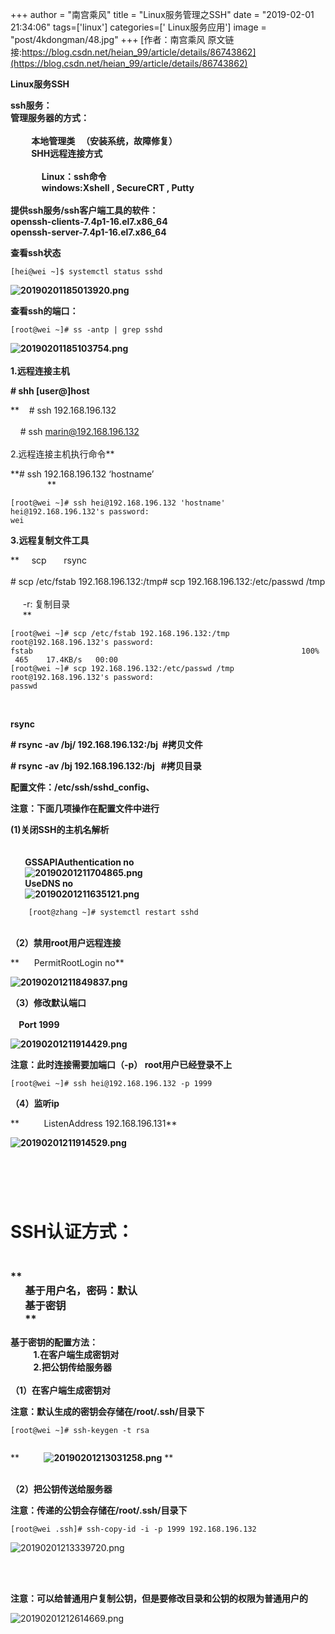 +++
author = "南宫乘风"
title = "Linux服务管理之SSH"
date = "2019-02-01 21:34:06"
tags=['linux']
categories=[' Linux服务应用']
image = "post/4kdongman/48.jpg"
+++
[作者：南宫乘风   原文链接:https://blog.csdn.net/heian_99/article/details/86743862](https://blog.csdn.net/heian_99/article/details/86743862)

**Linux服务SSH**

**ssh服务：<br> 管理服务器的方式：<br>           <br>           本地管理类   （安装系统，故障修复）<br>           SHH远程连接方式<br>                <br>                Linux：ssh命令<br>                windows:Xshell , SecureCRT , Putty<br>                <br> 提供ssh服务/ssh客户端工具的软件：<br> openssh-clients-7.4p1-16.el7.x86_64<br> openssh-server-7.4p1-16.el7.x86_64**

**查看ssh状态**

```
[hei@wei ~]$ systemctl status sshd
```

**![20190201185013920.png](https://img-blog.csdnimg.cn/20190201185013920.png)**

**查看ssh的端口：**

```
[root@wei ~]# ss -antp | grep sshd
```

**![20190201185103754.png](https://img-blog.csdnimg.cn/20190201185103754.png)<br>                <br> 1.远程连接主机**

**# shh [user@]host**

**    # ssh 192.168.196.132<br>     <br>     # ssh marin@192.168.196.132<br>     <br> 2.远程连接主机执行命令**

**# ssh 192.168.196.132 ‘hostname’     <br>                **

```
[root@wei ~]# ssh hei@192.168.196.132 'hostname'
hei@192.168.196.132's password: 
wei
```

**3.远程复制文件工具**

**     scp       rsync<br>      <br> # scp /etc/fstab 192.168.196.132:/tmp# scp 192.168.196.132:/etc/passwd /tmp<br>  <br>      -r: 复制目录<br>      **

```
[root@wei ~]# scp /etc/fstab 192.168.196.132:/tmp
root@192.168.196.132's password: 
fstab                                                            100%  465    17.4KB/s   00:00    
[root@wei ~]# scp 192.168.196.132:/etc/passwd /tmp
root@192.168.196.132's password: 
passwd 


```

<br>**rsync**

**# rsync -av /bj/ 192.168.196.132:/bj  #拷贝文件**

**# rsync -av /bj 192.168.196.132:/bj   #拷贝目录**

**配置文件：/etc/ssh/sshd_config、**

**注意：下面几项操作在配置文件中进行**

**(1)关闭SSH的主机名解析<br>        <br>        <br>        GSSAPIAuthentication no<br>        ![20190201211704865.png](https://img-blog.csdnimg.cn/20190201211704865.png)<br>        UseDNS no<br>        ![20190201211635121.png](https://img-blog.csdnimg.cn/20190201211635121.png)**

```
    [root@zhang ~]# systemctl restart sshd
```

<br>**（2）禁用root用户远程连接**

**      PermitRootLogin no**

**![20190201211849837.png](https://img-blog.csdnimg.cn/20190201211849837.png)**

**（3）修改默认端口<br>     <br>     Port 1999**

**![20190201211914429.png](https://img-blog.csdnimg.cn/20190201211914429.png)**

**注意：此时连接需要加端口（-p） root用户已经登录不上**

```
[root@wei ~]# ssh hei@192.168.196.132 -p 1999
```

**（4）监听ip**

**          ListenAddress 192.168.196.131**

**![20190201211914529.png](https://img-blog.csdnimg.cn/20190201211914529.png)**

#  

# **SSH认证方式：**

### <br>**      <br>       基于用户名，密码：默认<br>       基于密钥<br>       **

**基于密钥的配置方法：<br>            1.在客户端生成密钥对<br>            2.把公钥传给服务器<br>            <br> （1）在客户端生成密钥对**

**注意：默认生成的密钥会存储在/root/.ssh/目录下**

```
[root@wei ~]# ssh-keygen -t rsa


```

**          **![20190201213031258.png](https://img-blog.csdnimg.cn/20190201213031258.png)** **

<br>**（2）把公钥传送给服务器**

**注意：传递的公钥会存储在/root/.ssh/目录下**

```
[root@wei .ssh]# ssh-copy-id -i -p 1999 192.168.196.132
```

![20190201213339720.png](https://img-blog.csdnimg.cn/20190201213339720.png)

 

<br>**注意：可以给普通用户复制公钥，但是要修改目录和公钥的权限为普通用户的**

![20190201212614669.png](https://img-blog.csdnimg.cn/20190201212614669.png)
